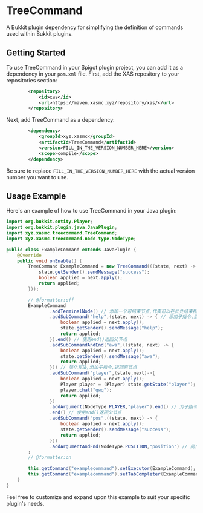 # TreeCommand

A Bukkit plugin dependency for simplifying the definition of commands used within Bukkit plugins.

## Getting Started

To use TreeCommand in your Spigot plugin project, you can add it as a dependency in your `pom.xml` file. First, add the XAS repository to your repositories section:

```xml
        <repository>
            <id>xas</id>
            <url>https://maven.xasmc.xyz/repository/xas/</url>
        </repository>
```

Next, add TreeCommand as a dependency:

```xml
        <dependency>
            <groupId>xyz.xasmc</groupId>
            <artifactId>TreeCommand</artifactId>
            <version>FILL_IN_THE_VERSION_NUMBER_HERE</version>
            <scope>compile</scope>
        </dependency>
```

Be sure to replace `FILL_IN_THE_VERSION_NUMBER_HERE` with the actual version number you want to use.

## Usage Example

Here's an example of how to use TreeCommand in your Java plugin:

```java
import org.bukkit.entity.Player;
import org.bukkit.plugin.java.JavaPlugin;
import xyz.xasmc.treecommand.TreeCommand;
import xyz.xasmc.treecommand.node.type.NodeType;

public class ExampleCommand extends JavaPlugin {
    @Override
    public void onEnable() {
        TreeCommand ExampleCommand = new TreeCommand(((state, next) -> {
            state.getSender().sendMessage("success");
            boolean applied = next.apply();
            return applied;
        }));

        // @formatter:off
        ExampleCommand
                .addTerminalNode() // 添加一个可结束节点,代表可以在此处结束指令
                .addSubCommand("help",(state, next) -> { // 添加子指令,返回新建的子指令节点
                    boolean applied = next.apply();
                    state.getSender().sendMessage("help");
                    return applied;
                }).end() // 使用end()返回父节点
                .addSubCommandAndEnd("awa",((state, next) -> {
                    boolean applied = next.apply();
                    state.getSender().sendMessage("awa");
                    return applied;
                })) // 简化写法,添加子指令,返回原节点
                .addSubCommand("player",(state,next)->{
                    boolean applied = next.apply();
                    Player player = (Player) state.getState("player");
                    player.chat("qwq");
                    return applied;
                })
                .addArgument(NodeType.PLAYER,"player").end() // 为子指令添加参数;使用end()返回父节点
                .end() // 使用end()返回父节点
                .addSubCommand("pos",((state, next) -> {
                    boolean applied = next.apply();
                    state.getSender().sendMessage("success");
                    return applied;
                }))
                .addArgumentAndEnd(NodeType.POSITION,"position") // 简化写法,添加参数,返回源节点
        ;
        // @formatter:on

        this.getCommand("examplecommand").setExecutor(ExampleCommand);
        this.getCommand("examplecommand").setTabCompleter(ExampleCommand);
    }
}
```

Feel free to customize and expand upon this example to suit your specific plugin's needs.
